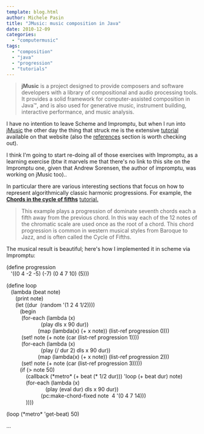 ```yaml
---
template: blog.html
author: Michele Pasin
title: "JMusic: music composition in Java"
date: 2010-12-09
categories: 
  - "computermusic"
tags: 
  - "composition"
  - "java"
  - "progression"
  - "tutorials"
---
```


> **jMusic** is a project designed to provide composers and software developers with a library of compositional and audio processing tools. It provides a solid framework for computer-assisted composition in Java™, and is also used for generative music, instrument building, interactive performance, and music analysis.

I have no intention to leave Scheme and Impromptu, but when I run into [jMusic](http://jmusic.ci.qut.edu.au/) the other day the thing that struck me is the extensive [tutorial](http://jmusic.ci.qut.edu.au/jmtutorial/t1.html) available on that website (also the [references](http://jmusic.ci.qut.edu.au/ReferencesLinks.html) section is worth checking out).

I think I'm going to start re-doing all of those exercises with Impromptu, as a learning exercise (btw it marvels me that there's no link to this site on the Impromptu one, given that Andrew Sorensen, the author of impromptu, was working on jMusic too)..

In particular there are various interesting sections that focus on how to represent algorithmically classic harmonic progressions. For example, the **[Chords in the cycle of fifths](http://jmusic.ci.qut.edu.au/jmtutorial/Chords.html)** [tutorial.](http://jmusic.ci.qut.edu.au/jmtutorial/Chords.html)

> This example plays a progression of dominate seventh chords each a fifth away from the previous chord. In this way each of the 12 notes of the chromatic scale are used once as the root of a chord. This chord progression is common in western musical styles from Baroque to Jazz, and is often called the Cycle of Fifths.

The musical result is beautiful; here's how I implemented it in scheme via Impromptu:

(define progression  
   '((0 4 \-2 \-5) (\-7) (0 4 7 10) (5)))  
  
(define loop  
   (lambda (beat note)   
      (print note)  
      (let ((dur  (random '(1 2 4 1/2))))  
         (begin   
          (for-each (lambda (x)  
                       (play dls x 90 dur))  
                     (map (lambda(x) (+ x note)) (list-ref progression 0)))   
          (set! note (+ note (car (list-ref progression 1))))  
          (for-each (lambda (x)  
                       (play (/ dur 2) dls x 90 dur))  
                     (map (lambda(x) (+ x note)) (list-ref progression 2)))   
          (set! note (+ note (car (list-ref progression 3)))))                  
         (if (\> note 50)  
             (callback (\*metro\* (+ beat (\* 1/2 dur))) 'loop (+ beat dur) note)  
             (for-each (lambda (x)  
                          (play (eval dur) dls x 90 dur))  
                       (pc:make\-chord\-fixed note  4 '(0 4 7 14)))  
             ))))  
  
(loop (\*metro\* 'get\-beat) 50)

...
